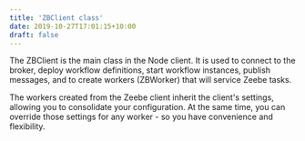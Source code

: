 ```yaml
---
title: 'ZBClient class'
date: 2019-10-27T17:01:15+10:00
draft: false
---
```


The ZBClient is the main class in the Node client. It is used to connect to the broker, deploy workflow definitions, start workflow instances, publish messages, and to create workers (ZBWorker) that will service Zeebe tasks.

The workers created from the Zeebe client inherit the client's settings, allowing you to consolidate your configuration. At the same time, you can override those settings for any worker - so you have convenience and flexibility.